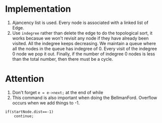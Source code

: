 # Implementation
1. Ajancency list is used. Every node is associated with a linked list of Edge.
2. Use `indegree` rather than delete the edge to do the topological sort, it works becasue we won't revisit any node if they have already been visited. All the indegree keeps decreasing. We maintain a queue where all the nodes in the queue has indegree of 0. Every visit of the indegree 0 node we pop it out. Finally, if the number of indegree 0 nodes is less than the total number, then there must be a cycle.

# Attention
1. Don't forget `e = e->next;` at the end of while
2. This command is also important when doing the BellmanFord. Overflow occurs when we add things to -1.
```
if(startNode.dist==-1)
	continue;
```




